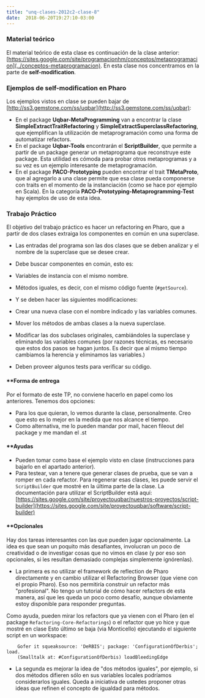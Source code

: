 ```yaml
---
title: "unq-clases-2012c2-clase-8"
date:  2018-06-20T19:27:10-03:00
---
```



### Material teórico

El material teórico de esta clase es continuación de la clase anterior: [https://sites.google.com/site/programacionhm/conceptos/metaprogramacion](../conceptos-metaprogramacion). En esta clase nos concentramos en la parte de **self-modification**.
### Ejemplos de self-modification en Pharo
Los ejemplos vistos en clase se pueden bajar de [http://ss3.gemstone.com/ss/uqbar](http://ss3.gemstone.com/ss/uqbar):

* En el package **Uqbar-MetaProgramming** van a encontrar la clase **SimpleExtractTraitRefactoring** y **SimpleExtractSuperclassRefactoring**, que ejemplifican la utilización de metaprogramación como una forma de automatizar refactors.
* En el package **Uqbar-Tools** encontrarán el **ScriptBuilder**, que permite a partir de un package generar un metaprograma que reconstruye este package. Esta utilidad es cómoda para probar otros metaprogramas y a su vez es un ejemplo interesante de metaprogramación.
* En el package **PACO-Prototyping** pueden encontrar el trait **TMetaProto**, que al agregarlo a una clase permite que esa clase pueda componerse con traits en el momento de la instanciación (como se hace por ejemplo en Scala). En la categoría **PACO-Prototyping-Metaprogramming-Test** hay ejemplos de uso de esta idea.

### Trabajo Práctico


El objetivo del trabajo práctico es hacer un refactoring en Pharo, que a partir de dos clases extraiga los componentes en común en una superclase. 

* Las entradas del programa son las dos clases que se deben analizar y el nombre de la superclase que se desee crear.
* Debe buscar componentes en común, esto es:

 * Variables de instancia con el mismo nombre.
 * Métodos iguales, es decir, con el mismo código fuente (`#getSource`).
* Y se deben hacer las siguientes modificaciones:

 * Crear una nueva clase con el nombre indicado y las variables comunes.
 * Mover los métodos de ambas clases a la nueva superclase.
 * Modificar las dos subclases originales, cambiándoles la superclase y eliminando las variables comunes (por razones técnicas, es necesario que estos dos pasos se hagan juntos. Es decir que al mismo tiempo cambiamos la herencia y eliminamos las variables.)
* Deben proveer algunos tests para verificar su código.

#### **[]()Forma de entrega
Por el formato de este TP, no conviene hacerlo en papel como los anteriores. Tenemos dos opciones:

* Para los que quieran, lo vemos durante la clase, personalmente. Creo que esto es lo mejor en la medida que nos alcance el tiempo.
* Como alternativa, me lo pueden mandar por mail, hacen fileout del package y me mandan el .st

#### **[]()Ayudas


* Pueden tomar como base el ejemplo visto en clase (instrucciones para bajarlo en el apartado anterior).
* Para testear, van a tenere que generar clases de prueba, que se van a romper en cada refactor. Para regenerar esas clases, les puede servir el `ScriptBuilder` que mostré en la última parte de la clase.
La documentación para utilizar el ScriptBuilder está aquí: [https://sites.google.com/site/proyectouqbar/nuestros-proyectos/script-builder](https://sites.google.com/site/proyectouqbar/software/script-builder)

#### **[]()Opcionales

Hay dos tareas interesantes con las que pueden jugar opcionalmente. La idea es que sean un poquito más desafiantes, involucran un poco de creatividad o de investigar cosas que no vimos en clase (y por eso son opcionales, si les resultan demasiado complejas simplemente ignórenlas).

* La primera es no utilizar el framework de reflection de Pharo directamente y en cambio utilizar el Refactoring Browser (que viene con el propio Pharo). Eso nos permitiría construir un refactor más "profesional". No tengo un tutorial de cómo hacer refactors de esta manera, así que les queda un poco como desafío, aunque obviamente estoy disponible para responder preguntas.

Como ayuda, pueden mirar los refactors que ya vienen con el Pharo (en el package `Refactoring-Core-Refactorings`) o el refactor que yo hice y que mostré en clase
Esto último se baja (via Monticello) ejecutando el siguiente script en un workspace:


        Gofer it squeaksource: 'DeRBIS'; package: 'ConfigurationOfDerbis'; load.
        (Smalltalk at: #ConfigurationOfDerbis) loadBleedingEdge

* La segunda es mejorar la idea de "dos métodos iguales", por ejemplo, si dos métodos difieren sólo en sus variables locales podríamos considerarlos iguales. Queda a iniciativa de ustedes proponer otras ideas que refinen el concepto de igualdad para métodos.